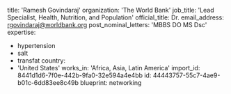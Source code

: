 title: 'Ramesh Govindaraj'
organization: 'The World Bank'
job_title: 'Lead Specialist, Health, Nutrition, and Population'
official_title: Dr.
email_address: rgovindaraj@worldbank.org
post_nominal_letters: 'MBBS DO MS Dsc'
expertise:
  - hypertension
  - salt
  - transfat
country:
  - 'United States'
works_in: 'Africa, Asia, Latin America'
import_id: 8441d1d6-7f0e-442b-9fa0-32e594a4e4bb
id: 44443757-55c7-4ae9-b01c-6dd83ee8c49b
blueprint: networking
